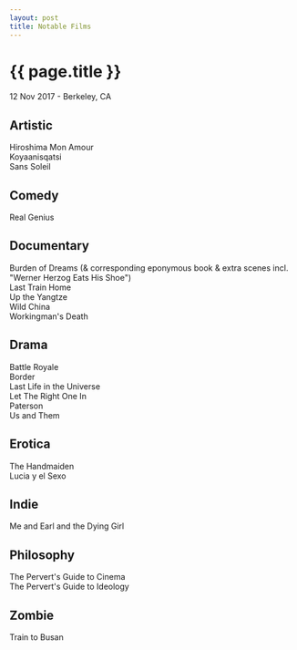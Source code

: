 ```yaml
---
layout: post
title: Notable Films
---
```


{{ page.title }}
================

<p class="meta">12 Nov 2017 - Berkeley, CA</p>

## Artistic
Hiroshima Mon Amour  
Koyaanisqatsi  
Sans Soleil

## Comedy
Real Genius

## Documentary
Burden of Dreams (& corresponding eponymous book & extra scenes incl. "Werner Herzog Eats His Shoe")  
Last Train Home  
Up the Yangtze  
Wild China  
Workingman's Death

## Drama
Battle Royale  
Border  
Last Life in the Universe  
Let The Right One In  
Paterson  
Us and Them

## Erotica
The Handmaiden  
Lucia y el Sexo

## Indie
Me and Earl and the Dying Girl

## Philosophy
The Pervert's Guide to Cinema  
The Pervert's Guide to Ideology

## Zombie
Train to Busan